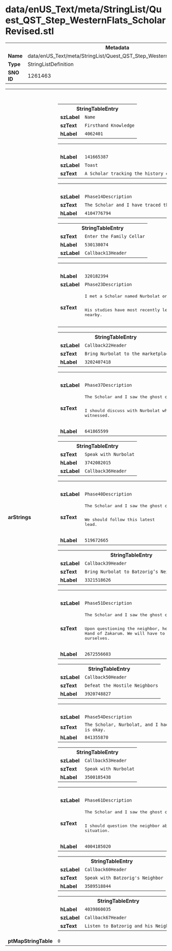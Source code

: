<h1>data/enUS_Text/meta/StringList/Quest_QST_Step_WesternFlats_ScholarRevised.stl</h1><table><tr><th colspan="100%">Metadata</th></tr><tr><td><b>Name</b></td><td>data/enUS_Text/meta/StringList/Quest_QST_Step_WesternFlats_ScholarRevised.stl</td></tr><tr><td><b>Type</b></td><td>StringListDefinition</td></tr><tr><td><b>SNO ID</b></td><td>1261463</td></tr></table>

<table><tr><th colspan="100%">Fields</th></tr><tr><td><b>arStrings</b></td><td><table><tr><th colspan="100%">StringTableEntry</th></tr><tr><td><b>szLabel</b></td><td><code>Name</code></td></tr><tr><td><b>szText</b></td><td><code>Firsthand Knowledge</code></td></tr><tr><td><b>hLabel</b></td><td><code>4062401</code></td></tr></table>


<table><tr><th colspan="100%">StringTableEntry</th></tr><tr><td><b>hLabel</b></td><td><code>141665387</code></td></tr><tr><td><b>szLabel</b></td><td><code>Toast</code></td></tr><tr><td><b>szText</b></td><td><code>A Scholar tracking the history of the Zakarum Inquisiton hopes to aid the Cathedral of Light today.</code></td></tr></table>


<table><tr><th colspan="100%">StringTableEntry</th></tr><tr><td><b>szLabel</b></td><td><code>Phase14Description</code></td></tr><tr><td><b>szText</b></td><td><code>The Scholar and I have traced the steps of a non-believer named Batzorig, sought by the Hand of Zakarum, to a cellar where he attempted to hide from persecution. Now it is time to see what happened inside.</code></td></tr><tr><td><b>hLabel</b></td><td><code>4104776794</code></td></tr></table>


<table><tr><th colspan="100%">StringTableEntry</th></tr><tr><td><b>szText</b></td><td><code>Enter the Family Cellar</code></td></tr><tr><td><b>hLabel</b></td><td><code>530138074</code></td></tr><tr><td><b>szLabel</b></td><td><code>Callback13Header</code></td></tr></table>


<table><tr><th colspan="100%">StringTableEntry</th></tr><tr><td><b>hLabel</b></td><td><code>320182394</code></td></tr><tr><td><b>szLabel</b></td><td><code>Phase23Description</code></td></tr><tr><td><b>szText</b></td><td><pre>I met a Scholar named Nurbolat on the road, who is tracing the steps of the Hand of Zakarum and their search for non-believers. He hopes to learn what happened and bring this information to the Cathedral of Light today.

His studies have most recently led him to a former marketplace nearby.</pre></td></tr></table>


<table><tr><th colspan="100%">StringTableEntry</th></tr><tr><td><b>szLabel</b></td><td><code>Callback22Header</code></td></tr><tr><td><b>szText</b></td><td><code>Bring Nurbolat to the marketplace</code></td></tr><tr><td><b>hLabel</b></td><td><code>3202407418</code></td></tr></table>


<table><tr><th colspan="100%">StringTableEntry</th></tr><tr><td><b>szLabel</b></td><td><code>Phase37Description</code></td></tr><tr><td><b>szText</b></td><td><pre>The Scholar and I saw the ghost of a Hand of Zakarum, searching for a non-believer named Batzorig. A merchant mentioned Batzorig might be found with a neighbor up north.

I should discuss with Nurbolat what we witnessed.</pre></td></tr><tr><td><b>hLabel</b></td><td><code>641865599</code></td></tr></table>


<table><tr><th colspan="100%">StringTableEntry</th></tr><tr><td><b>szText</b></td><td><code>Speak with Nurbolat</code></td></tr><tr><td><b>hLabel</b></td><td><code>3742082015</code></td></tr><tr><td><b>szLabel</b></td><td><code>Callback36Header</code></td></tr></table>


<table><tr><th colspan="100%">StringTableEntry</th></tr><tr><td><b>szLabel</b></td><td><code>Phase40Description</code></td></tr><tr><td><b>szText</b></td><td><pre>The Scholar and I saw the ghost of a Hand of Zakarum, searching for a non-believer named Batzorig. A merchant mentioned Batzorig might be found with a neighbor up north.

We should follow this latest lead.</pre></td></tr><tr><td><b>hLabel</b></td><td><code>519672665</code></td></tr></table>


<table><tr><th colspan="100%">StringTableEntry</th></tr><tr><td><b>szLabel</b></td><td><code>Callback39Header</code></td></tr><tr><td><b>szText</b></td><td><code>Bring Nurbolat to Batzorig’s Neighbor’s house</code></td></tr><tr><td><b>hLabel</b></td><td><code>3321518626</code></td></tr></table>


<table><tr><th colspan="100%">StringTableEntry</th></tr><tr><td><b>szLabel</b></td><td><code>Phase51Description</code></td></tr><tr><td><b>szText</b></td><td><pre>The Scholar and I saw the ghost of a Hand of Zakarum, searching for a non-believer named Batzorig. We traced his steps to a neighbor who was sending him to hide in a nearby family cellar.

Upon questioning the neighbor, he reenacted attacking the visiting Hand of Zakarum. We will have to defend ourselves.</pre></td></tr><tr><td><b>hLabel</b></td><td><code>2672556603</code></td></tr></table>


<table><tr><th colspan="100%">StringTableEntry</th></tr><tr><td><b>szLabel</b></td><td><code>Callback50Header</code></td></tr><tr><td><b>szText</b></td><td><code>Defeat the Hostile Neighbors</code></td></tr><tr><td><b>hLabel</b></td><td><code>3920748827</code></td></tr></table>


<table><tr><th colspan="100%">StringTableEntry</th></tr><tr><td><b>szLabel</b></td><td><code>Phase54Description</code></td></tr><tr><td><b>szText</b></td><td><code>The Scholar, Nurbolat, and I had to defend ourselves against the ghosts of Batzorig’s hostile neighbors, as they reenacted protecting him from the Hand of Zakarum. I should check in with Nurbolat to see if he is okay.</code></td></tr><tr><td><b>hLabel</b></td><td><code>841355870</code></td></tr></table>


<table><tr><th colspan="100%">StringTableEntry</th></tr><tr><td><b>szLabel</b></td><td><code>Callback53Header</code></td></tr><tr><td><b>szText</b></td><td><code>Speak with Nurbolat</code></td></tr><tr><td><b>hLabel</b></td><td><code>3500185438</code></td></tr></table>


<table><tr><th colspan="100%">StringTableEntry</th></tr><tr><td><b>szLabel</b></td><td><code>Phase61Description</code></td></tr><tr><td><b>szText</b></td><td><pre>The Scholar and I saw the ghost of a Hand of Zakarum, searching for a non-believer named Batzorig. We traced his steps to a neighbor who was sending him to hide in a nearby family cellar.

I should question the neighbor about the situation.</pre></td></tr><tr><td><b>hLabel</b></td><td><code>4004185020</code></td></tr></table>


<table><tr><th colspan="100%">StringTableEntry</th></tr><tr><td><b>szLabel</b></td><td><code>Callback60Header</code></td></tr><tr><td><b>szText</b></td><td><code>Speak with Batzorig's Neighbor</code></td></tr><tr><td><b>hLabel</b></td><td><code>3589518844</code></td></tr></table>


<table><tr><th colspan="100%">StringTableEntry</th></tr><tr><td><b>hLabel</b></td><td><code>4039860035</code></td></tr><tr><td><b>szLabel</b></td><td><code>Callback67Header</code></td></tr><tr><td><b>szText</b></td><td><code>Listen to Batzorig and his Neighbor</code></td></tr></table>


</td></tr><tr><td><b>ptMapStringTable</b></td><td><code>0</code></td></tr></table>

